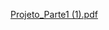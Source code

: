 [Projeto_Parte1 (1).pdf](https://github.com/Lauracampz/-Busca-por-padr-o-em-sequ-ncia/files/10438823/Projeto_Parte1.1.pdf)

